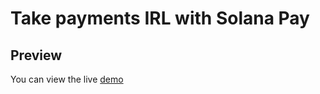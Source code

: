 # Take payments IRL with Solana Pay

## Preview

You can view the live [demo](https://web3-swag-shop.vercel.app/)